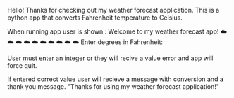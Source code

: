 Hello! Thanks for checking out my weather forecast application.
This is a python app that converts Fahrenheit temperature to Celsius.

When running app user is shown :
    Welcome to my weather forecast app!
    ☁️ ☁️ ☁️ ☁️ ☁️ ☁️ ☁️ ☁️ ☁️ ☁️ 
    Enter degrees in Fahrenheit: 

User must enter an integer or they will recive a value error and app will
force quit.

If entered correct value user will recieve a message with conversion and 
a thank you message.
    "Thanks for using my weather forecast application!"